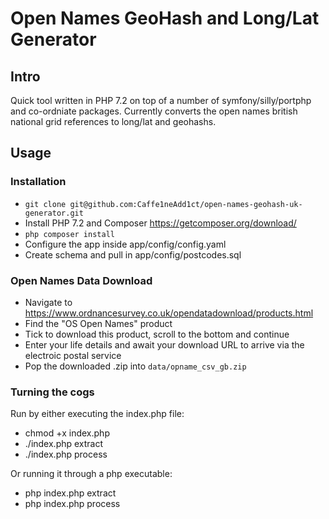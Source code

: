 # Open Names GeoHash and Long/Lat Generator

## Intro

Quick tool written in PHP 7.2 on top of a number of symfony/silly/portphp and co-ordniate packages. Currently converts the open names british national grid references to long/lat and geohashs.

## Usage

### Installation

 - `git clone git@github.com:Caffe1neAdd1ct/open-names-geohash-uk-generator.git`
 - Install PHP 7.2 and Composer https://getcomposer.org/download/
 - `php composer install`
 - Configure the app inside app/config/config.yaml
 - Create schema and pull in app/config/postcodes.sql

### Open Names Data Download

 - Navigate to https://www.ordnancesurvey.co.uk/opendatadownload/products.html
 - Find the "OS Open Names" product
 - Tick to download this product, scroll to the bottom and continue
 - Enter your life details and await your download URL to arrive via the electroic postal service
 - Pop the downloaded .zip into `data/opname_csv_gb.zip`

### Turning the cogs

Run by either executing the index.php file: 

 - chmod +x index.php
 - ./index.php extract
 - ./index.php process

Or running it through a php executable:

 - php index.php extract
 - php index.php process

